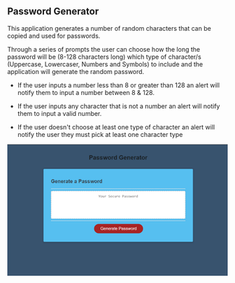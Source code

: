 ## Password Generator

This application generates a number of random characters that can be copied and used for passwords.

Through a series of prompts the user can choose how the long the password will be (8-128 characters long) which type of character/s (Uppercase, Lowercaser, Numbers and Symbols) to include and the application will generate the random password.

* If the user inputs a number less than 8 or greater than 128 an alert will notify them to input a number between 8 & 128.

* If the user inputs any character that is not a number an alert will notify them to input a valid number.

* If the user doesn't choose at least one type of character an alert will notify the user they must pick at least one character type

![Screenshot of application](./Assets/Images/pwg_scnsht.png/)